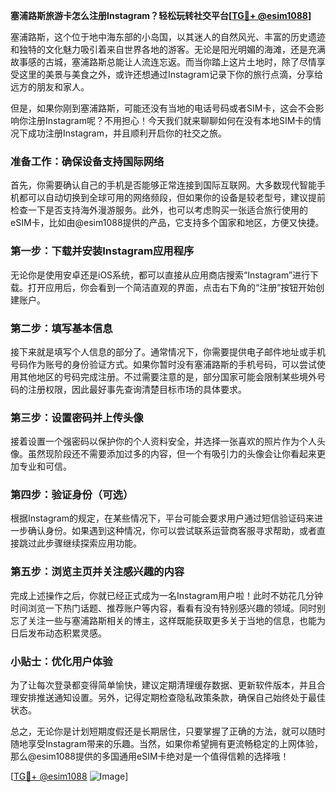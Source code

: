 **塞浦路斯旅游卡怎么注册Instagram？轻松玩转社交平台[[TG💪+ @esim1088](https://t.me/s/esim1088)]**

塞浦路斯，这个位于地中海东部的小岛国，以其迷人的自然风光、丰富的历史遗迹和独特的文化魅力吸引着来自世界各地的游客。无论是阳光明媚的海滩，还是充满故事感的古城，塞浦路斯总能让人流连忘返。而当你踏上这片土地时，除了尽情享受这里的美景与美食之外，或许还想通过Instagram记录下你的旅行点滴，分享给远方的朋友和家人。

但是，如果你刚到塞浦路斯，可能还没有当地的电话号码或者SIM卡，这会不会影响你注册Instagram呢？不用担心！今天我们就来聊聊如何在没有本地SIM卡的情况下成功注册Instagram，并且顺利开启你的社交之旅。

### 准备工作：确保设备支持国际网络

首先，你需要确认自己的手机是否能够正常连接到国际互联网。大多数现代智能手机都可以自动切换到全球可用的网络频段，但如果你的设备是较老型号，建议提前检查一下是否支持海外漫游服务。此外，也可以考虑购买一张适合旅行使用的eSIM卡，比如由@esim1088提供的产品，它支持多个国家和地区，方便又快捷。

### 第一步：下载并安装Instagram应用程序

无论你是使用安卓还是iOS系统，都可以直接从应用商店搜索“Instagram”进行下载。打开应用后，你会看到一个简洁直观的界面，点击右下角的“注册”按钮开始创建账户。

### 第二步：填写基本信息

接下来就是填写个人信息的部分了。通常情况下，你需要提供电子邮件地址或手机号码作为账号的身份验证方式。如果你暂时没有塞浦路斯的手机号码，可以尝试使用其他地区的号码完成注册。不过需要注意的是，部分国家可能会限制某些境外号码的注册权限，因此最好事先查询清楚目标市场的具体要求。

### 第三步：设置密码并上传头像

接着设置一个强密码以保护你的个人资料安全，并选择一张喜欢的照片作为个人头像。虽然现阶段还不需要添加过多的内容，但一个有吸引力的头像会让你看起来更加专业和可信。

### 第四步：验证身份（可选）

根据Instagram的规定，在某些情况下，平台可能会要求用户通过短信验证码来进一步确认身份。如果遇到这种情况，你可以尝试联系运营商客服寻求帮助，或者直接跳过此步骤继续探索应用功能。

### 第五步：浏览主页并关注感兴趣的内容

完成上述操作之后，你就已经正式成为一名Instagram用户啦！此时不妨花几分钟时间浏览一下热门话题、推荐账户等内容，看看有没有特别感兴趣的领域。同时别忘了关注一些与塞浦路斯相关的博主，这样既能获取更多关于当地的信息，也能为日后发布动态积累灵感。

### 小贴士：优化用户体验

为了让每次登录都变得简单愉快，建议定期清理缓存数据、更新软件版本，并且合理安排推送通知设置。另外，记得定期检查隐私政策条款，确保自己始终处于最佳状态。

总之，无论你是计划短期度假还是长期居住，只要掌握了正确的方法，就可以随时随地享受Instagram带来的乐趣。当然，如果你希望拥有更流畅稳定的上网体验，那么@esim1088提供的多国通用eSIM卡绝对是一个值得信赖的选择哦！

[[TG💪+ @esim1088](https://t.me/s/esim1088) ![Image](https://i.postimg.cc/4NQfJmqS/Snipaste-2025-05-13-00-14-12.png)]
